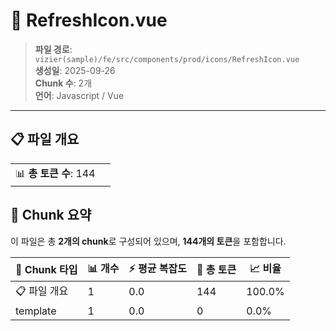 # 📄 RefreshIcon.vue

> **파일 경로**: `vizier(sample)/fe/src/components/prod/icons/RefreshIcon.vue`  
> **생성일**: 2025-09-26  
> **Chunk 수**: 2개  
> **언어**: Javascript / Vue
---


## 📋 파일 개요

| | |
|--|--|
| 📊 **총 토큰 수**: 144 |  |






## 🧩 Chunk 요약

이 파일은 총 **2개의 chunk**로 구성되어 있으며, **144개의 토큰**을 포함합니다.

| 🧩 Chunk 타입 | 📊 개수 | ⚡ 평균 복잡도 | 📝 총 토큰 | 📈 비율 |
|---------------|--------|-------------|----------|--------|
| 📋 파일 개요 | 1 | 0.0 | 144 | 100.0% |
| template | 1 | 0.0 | 0 | 0.0% |

